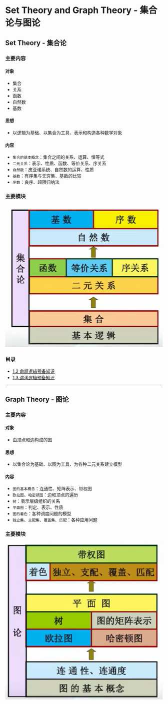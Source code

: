 # Set Theory and Graph Theory - 集合论与图论

## Set Theory - 集合论

### 主要内容

#### 对象

- 集合
- 关系
- 函数
- 自然数
- 基数

#### 思想

- 以逻辑为基础、以集合为工具、表示和构造各种数学对象

#### 内容

- `集合的基本概念`：集合之间的关系、运算、恒等式
- `二元关系`：表示、性质、函数、等价关系、序关系
- `自然数`：皮亚诺系统、自然数的运算、性质
- `基数`：有序集与无穷集、基数的比较
- `序数`：良序、超限归纳法

### 主要模块

<div style="text-align:center"><img src="./Set Theory Main Module.png"/></div>

### 目录

- [1.2 命题逻辑预备知识](./1.2.md)
- [1.3 谓词逻辑预备知识](./1.3.md)

---

## Graph Theory - 图论

### 主要内容

#### 对象

- 由顶点和边构成的图

#### 思想

- 以集合论为基础、以图为工具、为各种二元关系建立模型

#### 内容

- `图的基本概念`：连通性、矩阵表示、带权图
- `欧拉图`、`哈密顿图`：边和顶点的遍历
- `树`：表示层级组织的关系
- `平面图`：判定、表示、性质
- `图的着色`：各种调度问题的模型
- `独立集`、`支配集`、`覆盖集`、`匹配`：各种应用问题

### 主要模块

<div style="text-align:center"><img src="./Graph Theory Main Module.png"/></div>
